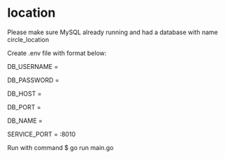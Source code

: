 # location

Please make sure MySQL already running and had a database with name circle_location 


Create .env file with format below: 

DB_USERNAME = 

DB_PASSWORD = 

DB_HOST = 

DB_PORT = 

DB_NAME = 

SERVICE_PORT = :8010


Run with command 
$ go run main.go